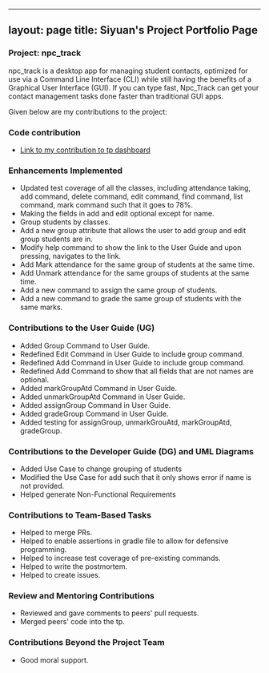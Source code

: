 
---
layout: page
title: Siyuan's Project Portfolio Page
---

### Project: npc_track

npc_track is a desktop app for managing student contacts, optimized for use via a Command Line Interface (CLI)
while still having the benefits of a Graphical User Interface (GUI). If you can type fast, Npc_Track can get your
contact management tasks done faster than traditional GUI apps.

Given below are my contributions to the project:

### Code contribution
- [Link to my contribution to tp dashboard](https://nus-cs2103-ay2324s1.github.io/tp-dashboard/?search=lsyurea&sort=groupTitle&sortWithin=title&timeframe=commit&mergegroup=&groupSelect=groupByRepos&breakdown=true&checkedFileTypes=docs~functional-code~test-code&since=2023-09-22)

### Enhancements Implemented
- Updated test coverage of all the classes, including attendance taking, add command, delete command, edit command,
find command, list command, mark command such that it goes to 78%.
- Making the fields in add and edit optional except for name.
- Group students by classes.
- Add a new group attribute that allows the user to add group and edit group 
students are in.
- Modify help command to show the link to the User Guide and upon pressing,
navigates to the link.
- Add Mark attendance for the same group of students at the same time.
- Add Unmark attendance for the same groups of students at the same time.
- Add a new command to assign the same group of students.
- Add a new command to grade the same group of students with the same marks.

### Contributions to the User Guide (UG)

- Added Group Command to User Guide.
- Redefined Edit Command in User Guide to include group command.
- Redefined Add Command in User Guide to include group command.
- Redefined Add Command to show that all fields that are not names are optional.
- Added markGroupAtd Command in User Guide.
- Added unmarkGroupAtd Command in User Guide.
- Added assignGroup Command in User Guide.
- Added gradeGroup Command in User Guide.
- Added testing for assignGroup, unmarkGrouAtd, markGroupAtd, gradeGroup.

### Contributions to the Developer Guide (DG) and UML Diagrams

- Added Use Case to change grouping of students
- Modified the Use Case for add such that it only shows error if name is not provided.
- Helped generate Non-Functional Requirements

### Contributions to Team-Based Tasks

- Helped to merge PRs.
- Helped to enable assertions in gradle file to allow for defensive programming.
- Helped to increase test coverage of pre-existing commands.
- Helped to write the postmortem.
- Helped to create issues.

### Review and Mentoring Contributions

- Reviewed and gave comments to peers' pull requests.
- Merged peers' code into the tp.

### Contributions Beyond the Project Team

- Good moral support.
